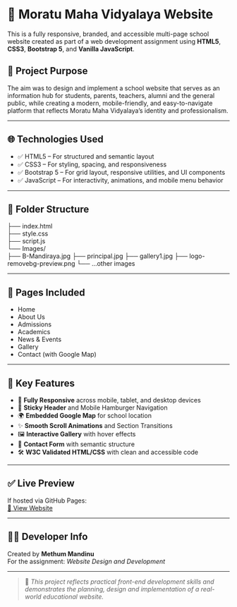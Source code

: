# 🏫 Moratu Maha Vidyalaya Website

This is a fully responsive, branded, and accessible multi-page school website created as part of a web development assignment using **HTML5**, **CSS3**, **Bootstrap 5**, and **Vanilla JavaScript**.

## 📌 Project Purpose

The aim was to design and implement a school website that serves as an information hub for students, parents, teachers, alumni and the general public, while creating a modern, mobile-friendly, and easy-to-navigate platform that reflects Moratu Maha Vidyalaya’s identity and professionalism.

---

## 🌐 Technologies Used

- ✅ HTML5 – For structured and semantic layout  
- ✅ CSS3 – For styling, spacing, and responsiveness  
- ✅ Bootstrap 5 – For grid layout, responsive utilities, and UI components  
- ✅ JavaScript – For interactivity, animations, and mobile menu behavior  

---

## 📂 Folder Structure

├── index.html                
├── style.css                
├── script.js                 
└── Images/                  
    ├── B-Mandiraya.jpg
    ├── principal.jpg
    ├── gallery1.jpg
    ├── logo-removebg-preview.png
    └── ...other images

---

## 📄 Pages Included

- Home  
- About Us  
- Admissions  
- Academics  
- News & Events  
- Gallery  
- Contact (with Google Map)

---

## 🎯 Key Features

- 📱 **Fully Responsive** across mobile, tablet, and desktop devices  
- 🧩 **Sticky Header** and Mobile Hamburger Navigation  
- 🌍 **Embedded Google Map** for school location  
- ✨ **Smooth Scroll Animations** and Section Transitions  
- 🖼️ **Interactive Gallery** with hover effects  
- 📨 **Contact Form** with semantic structure  
- 🛠️ **W3C Validated HTML/CSS** with clean and accessible code  

---

## ✅ Live Preview

If hosted via GitHub Pages:  
[🔗 View Website](https://m3thum09.github.io/Moratu-Vidyalaya-Website/)

---

## 👨‍🎓 Developer Info

Created by **Methum Mandinu**  
For the assignment: *Website Design and Development* 

---

> 📌 *This project reflects practical front-end development skills and demonstrates the planning, design and implementation of a real-world educational website.*


